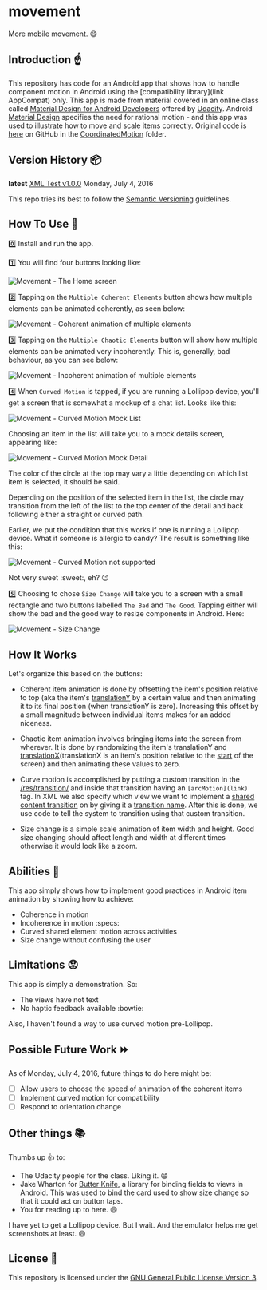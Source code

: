# movement

More mobile movement. :smile:

## Introduction :point_up:

This repository has code for an Android app that shows how to handle component motion in Android using the [compatibility library](link AppCompat) only. This app is made from material covered in an online class called [Material Design for Android Developers](https://www.udacity.com/course/material-design-for-android-developers--ud862) offered by [Udacity](https://www.udacity.com/). Android [Material Design]() specifies the need for rational motion - and this app was used to illustrate how to move and scale items correctly. Original code is [here](https://github.com/udacity/ud862-samples) on GitHub in the [CoordinatedMotion](https://github.com/udacity/ud862-samples/tree/master/CoordinatedMotion) folder.

## Version History :package:

**latest** 	[XML Test v1.0.0](https://github.com/joshua-kairu/xml-test/releases/download/v1.0/XML-Test-v1.0.0.apk) 	Monday, July 4, 2016

This repo tries its best to follow the [Semantic Versioning](http://semver.org/) guidelines.

## How To Use :wrench:

:zero: Install and run the app.

:one: You will find four buttons looking like:

![Movement - The Home screen](movement/screenshots/movement-main-activity-2016-07-04-165457.png) 

:two: Tapping on the `Multiple Coherent Elements` button shows how multiple elements can be animated coherently, as seen below:

![Movement - Coherent animation of multiple elements](movement/screen-records/movement-multiple-coherent-2016-07-04-162457.gif) 

:three: Tapping on the `Multiple Chaotic Elements` button will show how multiple elements can be animated very incoherently. This is, generally, bad behaviour, as you can see below:

![Movement - Incoherent animation of multiple elements](movement/screen-records/movement-multiple-incoherent-2016-07-04-162457.gif) 

:four: When `Curved Motion` is tapped, if you are running a Lollipop device, you'll get a screen that is somewhat a mockup of a chat list. Looks like this: 

![Movement - Curved Motion Mock List](movement-curved-motion-list-2016-07-04-170834.png) 

Choosing an item in the list will take you to a mock details screen, appearing like:

![Movement - Curved Motion Mock Detail](movement/screenshots/movement-curved-motion-detail-2016-07-04-170901.png)

The color of the circle at the top may vary a little depending on which list item is selected, it should be said.

Depending on the position of the selected item in the list, the circle may transition from the left of the list to the top center of the detail and back following either a straight or curved path.

Earlier, we put the condition that this works if one is running a Lollipop device. What if someone is allergic to candy? The result is something like this:

![Movement - Curved Motion not supported](movement/screen-records/movement-curved-motion-2016-07-04-162457.gif) 

Not very sweet :sweet:, eh? :wink:

:five: Choosing to chose `Size Change` will take you to a screen with a small rectangle and two buttons labelled `The Bad` and `The Good`. Tapping either will show the bad and the good way to resize components in Android. Here:

![Movement - Size Change](movement/screen-records/movement-size-change-2016-07-04-162457.gif) 

## How It Works

Let's organize this based on the buttons:

* Coherent item animation is done by offsetting the item's position relative to top (aka the item's [translationY](link) by a certain value and then animating it to its final position (when translationY is zero). Increasing this offset by a small magnitude between individual items makes for an added niceness.

* Chaotic item animation involves bringing items into the screen from wherever. It is done by randomizing the item's translationY and [translationX](link)(translationX is an item's position relative to the [start](link) of the screen) and then animating these values to zero.

* Curve motion is accomplished by putting a custom transition in the [/res/transition/](link) and inside that transition having an `[arcMotion](link)` tag. In XML we also specify which view we want to implement a [shared content transition](link) on by giving it a [transition name](link). After this is done, we use code to tell the system to transition using that custom transition.

* Size change is a simple scale animation of item width and height. Good size changing should affect length and width at different times otherwise it would look like a zoom.

## Abilities :muscle:

This app simply shows how to implement good practices in Android item animation by showing how to achieve:
* Coherence in motion
* Incoherence in motion :specs:
* Curved shared element motion across activities
* Size change without confusing the user

## Limitations :worried:

This app is simply a demonstration. So:
* The views have not text
* No haptic feedback available :bowtie:

Also, I haven't found a way to use curved motion pre-Lollipop.

## Possible Future Work :fast_forward:

As of Monday, July 4, 2016, future things to do here might be: 
- [ ] Allow users to choose the speed of animation of the coherent items
- [ ] Implement curved motion for compatibility
- [ ] Respond to orientation change

## Other things :books:

Thumbs up :+1: to:
* The Udacity people for the class. Liking it. :smile:
* Jake Wharton for [Butter Knife](http://jakewharton.github.io/butterknife/), a library for binding fields to views in Android. This was used to bind the card used to show size change so that it could act on button taps.
* You for reading up to here. :smile:

I have yet to get a Lollipop device. But I wait. And the emulator helps me get screenshots at least. :smile:

## License :lock_with_ink_pen:

This repository is licensed under the [GNU General Public License Version 3](http://www.gnu.org/licenses/gpl-3.0.en.html).
